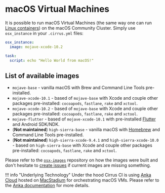 # macOS Virtual Machines

It is possible to run macOS Virtual Machines (the same way one can run [Linux containers](linux.md)) on the macOS Community Cluster. 
Simply use `osx_instance` in your `.cirrus.yml` files:

```yaml
osx_instance:
  image: mojave-xcode-10.2

task:
  script: echo "Hello World from macOS!"
```

## List of available images

* `mojave-base` - vanilla macOS with Brew and Command Line Tools pre-installed.
* `mojave-xcode-10.1` - based of `mojave-base` with Xcode and couple other packages pre-installed: 
  `cocoapods`, `fastlane`, `rake` and `xctool`.
* `mojave-xcode-10.2` - based of `mojave-base` with Xcode and couple other packages pre-installed: 
  `cocoapods`, `fastlane`, `rake` and `xctool`.
* `mojave-flutter` - based of `mojave-xcode-10.1` with pre-installed [Flutter](https://flutter.dev/) and Android SDK/NDK.
* (**Not maintained**) `high-sierra-base` - vanilla macOS with [Homebrew](https://brew.sh) and Command Line Tools pre-installed.
* (**Not maintained**) `high-sierra-xcode-9.4.1` and `high-sierra-xcode-10.0` - based on `high-sierra-base` with Xcode and couple other packages pre-installed: `cocoapods`, `fastlane`, `rake` and `xctool`.

Please refer to the [`osx-images`](https://github.com/cirruslabs/osx-images) repository on how the images were built and
don't hesitate to [create issues](https://github.com/cirruslabs/osx-images/issues) if current images are missing something.

!!! info "Underlying Technology"
    Under the hood Cirrus CI is using [Anka Cloud][anka] hosted on [MacStadium][ms] for
    orchestrating macOS VMs. Please refer to the [Anka documentation][anka] for more details.

[anka]: supported-computing-services.md#anka
[ms]: https://www.macstadium.com/
